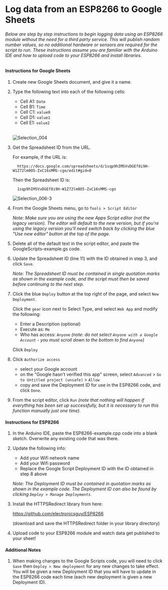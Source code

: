# Log data from an ESP8266 to Google Sheets

###### Below are step by step instructions to begin logging data using an ESP8266 module without the need for a third party service. This will publish random number values, so no additional hardware or sensors are required for the script to run. These instructions assume you are familiar with the Arduino IDE and how to upload code to your ESP8266 and install libraries.

#### Instructions for Google Sheets

1. Create new Google Sheets document, and give it a name.

2. Type the following text into each of the following cells:

   - Cell A1: `Date`
   - Cell B1: `Time`
   - Cell C1: `value0`
   - Cell D1: `value1`
   - Cell E1: `value2`
   <br>

   ![Selection_004](https://user-images.githubusercontent.com/44729718/115277764-46881380-a10a-11eb-9be4-b6fbe7ea7091.png)

   
3. Get the Spreadsheet ID from the URL.

      For example, if the URL is:
   
         https://docs.google.com/spreadsheets/d/1sqp9hIM5VvDGEf8i9H-W1Z72lm0O5-ZxC16sMMS-cgo/edit#gid=0

      Then the Spreadsheet ID is:
   
         1sqp9hIM5VvDGEf8i9H-W1Z72lm0O5-ZxC16sMMS-cgo
      
      ![Selection_006-3](https://user-images.githubusercontent.com/44729718/115287377-d1bad680-a115-11eb-8730-4c6ae00184a7.png)


4. From the Google Sheets menu, go to `Tools > Script Editor`
   
   *Note:  Make sure you are using the new Apps Script editor (not the legacy version). The editor will default to the new version, but if you're using the legacy version you'll need switch back by clicking the blue "Use new editor" button at the top of the page.*

5. Delete all of the default text in the script editor, and paste the GoogleScripts-example.gs code.

6. Update the Spreadsheet ID (line 11) with the ID obtained in step 3, and click `Save`.

   *Note:  The Spreadsheet ID must be contained in single quotation marks as shown in the example code, and the script must then be saved before continuing to the next step.*
   
7. Click the blue `Deploy` button at the top right of the page, and select `New Deployment`. 
 
   Click the `gear` icon next to Select Type, and select  `Web App` and modify the following:

   - Enter a Description (optional)
   - Execute as: `Me`
   - Who has access: `Anyone` *(note: do not select `Anyone with a Google Account` - you must scroll down to the bottom to find `Anyone`)*
   
   Click `Deploy` 
   
8. Click `Authorize access`

   - select your Google account
   - on the "Google hasn't verified this app" screen, select `Advanced` > `Go to Untitled project (unsafe)` > `Allow`
   - copy and save the Deployment ID for use in the ESP8266 code, and click `Done`.

9. From the script editor, click `Run` *(note that nothing will happen if everything has been set up successfully, but it is necessary to run this function manually just one time).* 

   

#### Instructions for ESP8266

1. In the Arduino IDE, paste the ESP8266-example.cpp code into a blank sketch. Overwrite any existing code that was there.

2. Update the following info:

    - Add your Wifi network name
    - Add your Wifi password
    - Replace the Google Script Deployment ID with the ID obtained in step 8 above
    
    *Note:  The Deployment ID must be contained in quotation marks as shown in the example code. The Deployment ID can also be found by clicking `Deploy > Manage Deployments`.*

3. Install the HTTPSRedirect library from here:

    https://github.com/electronicsguy/ESP8266

    (download and save the HTTPSRedirect folder in your library directory)

4. Upload code to your ESP8266 module and watch data get published to your sheet!

     

#### Additional Notes

1. When making changes to the Google Scripts code, you will need to click `Save` then `Deploy > New deployment` for any new changes to take effect. You will be given a new Deployment ID that you will have to update in the ESP8266 code each time (each new deployment is given a new Deployment ID).

